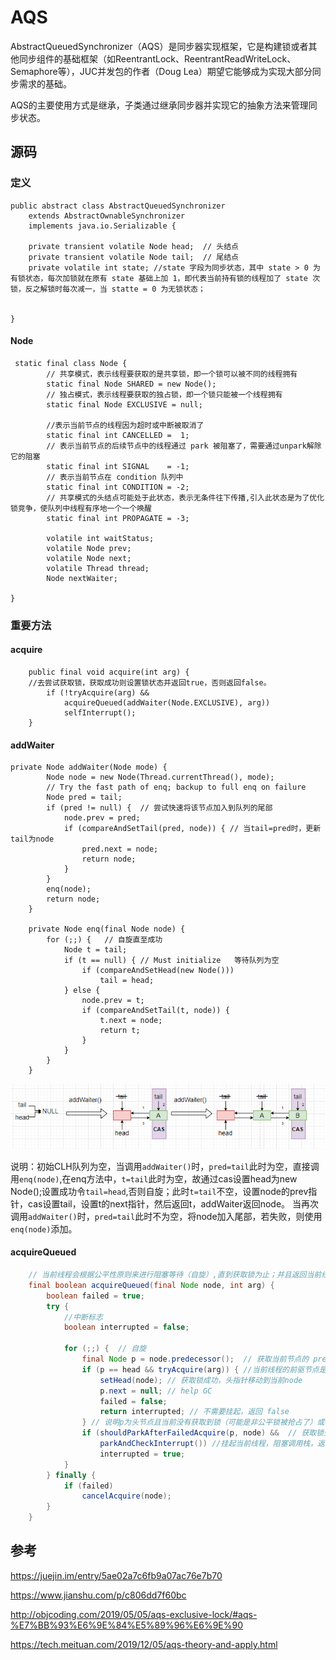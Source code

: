 # AQS
AbstractQueuedSynchronizer（AQS）是同步器实现框架，它是构建锁或者其他同步组件的基础框架（如ReentrantLock、ReentrantReadWriteLock、Semaphore等），JUC并发包的作者（Doug Lea）期望它能够成为实现大部分同步需求的基础。

AQS的主要使用方式是继承，子类通过继承同步器并实现它的抽象方法来管理同步状态。

## 源码

### 定义
```
public abstract class AbstractQueuedSynchronizer
    extends AbstractOwnableSynchronizer
    implements java.io.Serializable {

    private transient volatile Node head;  // 头结点
    private transient volatile Node tail;  // 尾结点
    private volatile int state; //state 字段为同步状态，其中 state > 0 为有锁状态，每次加锁就在原有 state 基础上加 1，即代表当前持有锁的线程加了 state 次锁，反之解锁时每次减一，当 statte = 0 为无锁状态；


}
```

#### Node
```
 static final class Node {
        // 共享模式，表示线程要获取的是共享锁，即一个锁可以被不同的线程拥有
        static final Node SHARED = new Node();  
        // 独占模式，表示线程要获取的独占锁，即一个锁只能被一个线程拥有
        static final Node EXCLUSIVE = null;  

        //表示当前节点的线程因为超时或中断被取消了
        static final int CANCELLED =  1;  
        // 表示当前节点的后续节点中的线程通过 park 被阻塞了，需要通过unpark解除它的阻塞
        static final int SIGNAL    = -1; 
        // 表示当前节点在 condition 队列中
        static final int CONDITION = -2;  
        // 共享模式的头结点可能处于此状态，表示无条件往下传播,引入此状态是为了优化锁竞争，使队列中线程有序地一个一个唤醒
        static final int PROPAGATE = -3;

        volatile int waitStatus;
        volatile Node prev;
        volatile Node next;
        volatile Thread thread;
        Node nextWaiter;

}
```


### 重要方法

#### acquire
```
    public final void acquire(int arg) {
	//去尝试获取锁，获取成功则设置锁状态并返回true，否则返回false。
        if (!tryAcquire(arg) &&
            acquireQueued(addWaiter(Node.EXCLUSIVE), arg))
            selfInterrupt();
    }

```


#### addWaiter
```
private Node addWaiter(Node mode) {
        Node node = new Node(Thread.currentThread(), mode);
        // Try the fast path of enq; backup to full enq on failure
        Node pred = tail;
        if (pred != null) {  // 尝试快速将该节点加入到队列的尾部
            node.prev = pred;
            if (compareAndSetTail(pred, node)) { // 当tail=pred时，更新tail为node
                pred.next = node;
                return node;
            }
        }
        enq(node);
        return node;
    }

    private Node enq(final Node node) {
        for (;;) {   // 自旋直至成功
            Node t = tail;
            if (t == null) { // Must initialize   等待队列为空
                if (compareAndSetHead(new Node()))
                    tail = head;
            } else {
                node.prev = t;
                if (compareAndSetTail(t, node)) {
                    t.next = node;
                    return t;
                }
            }
        }
    }
```


![title](https://raw.githubusercontent.com/pallcard/noteImg/master/noteImg/2020/04/02/1585839797495-1585839797498.png)


说明：初始CLH队列为空，当调用`addWaiter()`时，`pred=tail`此时为空，直接调用`enq(node)`,在enq方法中，`t=tail`此时为空，故通过cas设置head为new Node();设置成功令`tail=head`,否则自旋；此时`t=tail`不空，设置node的prev指针，cas设置tail，设置t的next指针，然后返回t，addWaiter返回node。
当再次调用`addWaiter()`时，`pred=tail`此时不为空，将node加入尾部，若失败，则使用`enq(node)`添加。


#### acquireQueued
```java
    // 当前线程会根据公平性原则来进行阻塞等待（自旋）,直到获取锁为止；并且返回当前线程在等待过程中有没有中断过。
    final boolean acquireQueued(final Node node, int arg) {
        boolean failed = true;
        try {
            //中断标志
            boolean interrupted = false; 

            for (;;) {  // 自旋
                final Node p = node.predecessor();  // 获取当前节点的 pred 节点
                if (p == head && tryAcquire(arg)) { //当前线程的前驱节点是头结点，且同步状态成功，head 节点代表当前持有锁的线程，那么如果当前节点的 pred 节点是 head 节点，说明当前节点在真实数据队列的首部，就尝试获取锁（头结点是虚节点）
                    setHead(node); // 获取锁成功，头指针移动到当前node
                    p.next = null; // help GC
                    failed = false;
                    return interrupted; // 不需要挂起，返回 false
                } // 说明p为头节点且当前没有获取到锁（可能是非公平锁被抢占了）或者是p不为头结点，这个时候就要判断当前node是否要被阻塞（被阻塞条件：前驱节点的waitStatus为-1），防止无限循环浪费资源。具体两个方法下面细细分析
                if (shouldParkAfterFailedAcquire(p, node) &&  // 获取锁失败，则进入挂起逻辑
                    parkAndCheckInterrupt()) //挂起当前线程，阻塞调用栈，返回当前线程的中断状态。
                    interrupted = true;
            }
        } finally {
            if (failed)
                cancelAcquire(node);
        }
    }

```

## 参考
https://juejin.im/entry/5ae02a7c6fb9a07ac76e7b70

https://www.jianshu.com/p/c806dd7f60bc

http://objcoding.com/2019/05/05/aqs-exclusive-lock/#aqs-%E7%BB%93%E6%9E%84%E5%89%96%E6%9E%90

https://tech.meituan.com/2019/12/05/aqs-theory-and-apply.html
